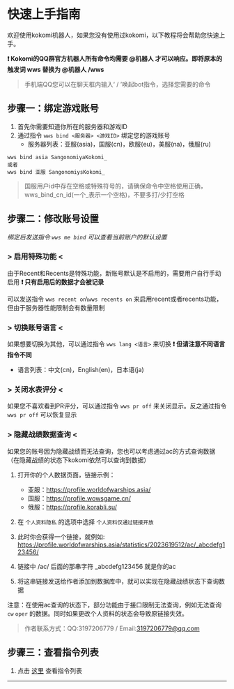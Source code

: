 # 快速上手指南

欢迎使用kokomi机器人，如果您没有使用过kokomi，以下教程将会帮助您快速上手。

**❗ Kokomi的QQ群官方机器人所有命令均需要 @机器人 才可以响应。即将原本的触发词 wws  替换为 @机器人 /wws**

> 手机端QQ您可以在聊天框内输入‘ / ’唤起bot指令，选择您需要的命令

## 步骤一：绑定游戏账号

1. 首先你需要知道你所在的服务器和游戏ID
2. 通过指令 `wws bind <服务器> <游戏ID>` 绑定您的游戏账号
    - 服务器列表：亚服(asia)，国服(cn)，欧服(eu)，美服(na)，俄服(ru)

```
wws bind asia SangonomiyaKokomi_ 
或者
wws bind 亚服 SangonomiysKokomi_ 
```

> 国服用户id中存在空格或特殊符号的，请确保命令中空格使用正确，wws_bind_cn_id(一个_表示一个空格)，不要多打/少打空格

## 步骤二：修改账号设置

*绑定后发送指令 `wws me bind` 可以查看当前账户的默认设置*

### > 启用特殊功能 <
由于Recent和Recents是特殊功能，新账号默认是不启用的，需要用户自行手动启用  **❗ 只有启用后的数据才会被记录**

可以发送指令 `wws recent on`\\`wws recents on` 来启用recent或者recents功能，但由于服务器性能限制会有数量限制


### > 切换账号语言 <
如果想要切换为其他，可以通过指令 `wws lang <语言>` 来切换  **❗ 但请注意不同语言指令不同**
- 语言列表：中文(cn)，English(en)，日本语(ja)

### > 关闭水表评分 <
如果您不喜欢看到PR评分，可以通过指令 `wws pr off` 来关闭显示。反之通过指令 `wws pr off` 可以恢复显示

### > 隐藏战绩数据查询 <

如果您的账号因为隐藏战绩而无法查询，您也可以考虑通过ac的方式查询数据（在隐藏战绩的状态下kokomi依然可以查询到数据）

1. 打开你的个人数据页面，链接示例：
    - 亚服：https://profile.worldofwarships.asia/
    - 国服：https://profile.wowsgame.cn/
    - 俄服：https://profile.korabli.su/

2. 在 `个人资料隐私` 的选项中选择 `个人资料仅通过链接开放`

3. 此时你会获得一个链接，就例如:
https://profile.worldofwarships.asia/statistics/2023619512/ac/_abcdefg123456/

4. 链接中 /ac/ 后面的那串字符 _abcdefg123456 就是你的ac

5. 将这串链接发送给作者添加到数据库中，就可以实现在隐藏战绩状态下查询数据

注意：在使用ac查询的状态下，部分功能由于接口限制无法查询，例如无法查询 `cw` `oper` 的数据。同时如果更改个人资料的状态会导致原链接失效。

> 作者联系方式：QQ:3197206779 / Email:3197206779@qq.com


## 步骤三：查看指令列表

1. 点击 [这里]() 查看指令列表


---
